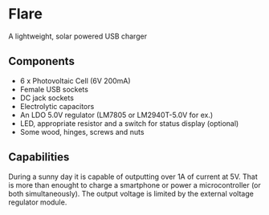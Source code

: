 # Flare
A lightweight, solar powered USB charger

## Components
  - 6 x Photovoltaic Cell (6V 200mA)
  - Female USB sockets
  - DC jack sockets
  - Electrolytic capacitors
  - An LDO 5.0V regulator (LM7805 or LM2940T-5.0V for ex.)
  - LED, appropriate resistor and a switch for status display (optional)
  - Some wood, hinges, screws and nuts
  
## Capabilities
  During a sunny day it is capable of outputting over 1A of current at 5V. That is more than enought to charge a smartphone or power a microcontroller (or both simultaneously). The output voltage is limited by the external voltage regulator module.
